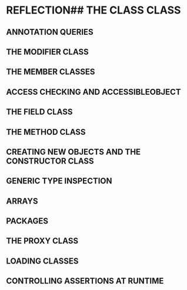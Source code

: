 # REFLECTION## THE CLASS CLASS
## ANNOTATION QUERIES
## THE MODIFIER CLASS
## THE MEMBER CLASSES
## ACCESS CHECKING AND ACCESSIBLEOBJECT
## THE FIELD CLASS
## THE METHOD CLASS
## CREATING NEW OBJECTS AND THE CONSTRUCTOR CLASS
## GENERIC TYPE INSPECTION
## ARRAYS
## PACKAGES
## THE PROXY CLASS
## LOADING CLASSES
## CONTROLLING ASSERTIONS AT RUNTIME
